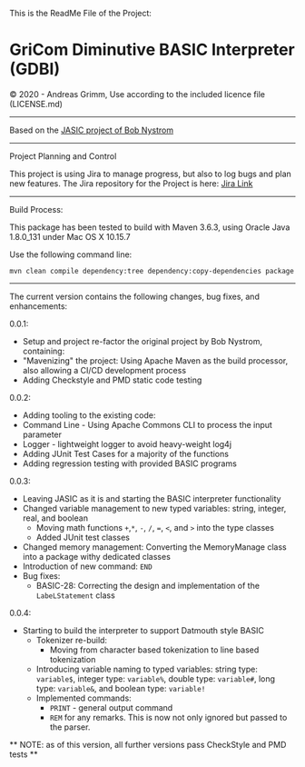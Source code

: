 This is the ReadMe File of the Project:

# GriCom Diminutive BASIC Interpreter (GDBI)

&copy; 2020 - Andreas Grimm, Use according to the included licence file (LICENSE.md)

---

Based on the [JASIC project of Bob Nystrom](https://github.com/munificent/jasic)

---

Project Planning and Control

This project is using Jira to manage progress, but also to log bugs and plan new features. The Jira repository for the Project is here:
[Jira Link](https://gricom.atlassian.net/jira/software/projects/BASIC)

---
Build Process:

This package has been tested to build with Maven 3.6.3, using Oracle Java 1.8.0_131 under Mac OS X 10.15.7

Use the following command line:

    mvn clean compile dependency:tree dependency:copy-dependencies package

--- 

The current version contains the following changes, bug fixes, and enhancements:

0.0.1:
* Setup and project re-factor the original project by Bob Nystrom, containing:
* "Mavenizing" the project: Using Apache Maven as the build processor, also allowing a CI/CD development process
* Adding Checkstyle and PMD static code testing

0.0.2:
* Adding tooling to the existing code:
* Command Line - Using Apache Commons CLI to process the input parameter
* Logger - lightweight logger to avoid heavy-weight log4j
* Adding JUnit Test Cases for a majority of the functions
* Adding regression testing with provided BASIC programs

0.0.3:
* Leaving JASIC as it is and starting the BASIC interpreter functionality
* Changed variable management to new typed variables: string, integer, real, and boolean 
  * Moving math functions `+`,`*`, `-`, `/`, `=`, `<`, and `>` into the type classes
  * Added JUnit test classes  
* Changed memory management: Converting the MemoryManage class into a package withy dedicated classes  
* Introduction of new command: `END`
* Bug fixes:
  * BASIC-28: Correcting the design and implementation of the `LabeLStatement` class

0.0.4:
* Starting to build the interpreter to support Datmouth style BASIC
  * Tokenizer re-build:
    * Moving from character based tokenization to line based tokenization
  * Introducing variable naming to typed variables: string type: `variable$`, integer type: `variable%`, double type: `variable#`, long type: `variable&`, and boolean type: `variable!`
  * Implemented commands:
    * `PRINT` - general output command
    * `REM` for any remarks. This is now not only ignored but passed to the parser.

** NOTE: as of this version, all further versions pass CheckStyle and PMD tests **
